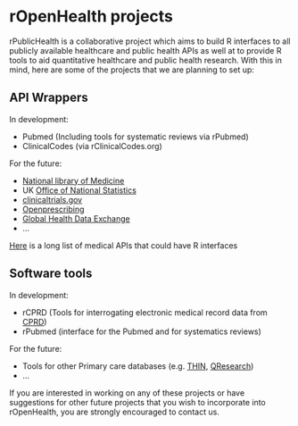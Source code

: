 rOpenHealth projects
====================


rPublicHealth is a collaborative project which aims to build R interfaces to all publicly available healthcare and public health APIs as well at to provide R tools to aid quantitative healthcare and public health research.  With this in mind, here are some of the projects that we are planning to set up:

API Wrappers
------------

In development:

* Pubmed (Including tools for systematic reviews via rPubmed)
* ClinicalCodes (via rClinicalCodes.org)

For the future:

* [National library of Medicine](http://www.nlm.nih.gov/api/)
* UK [Office of National Statistics](http://neighbourhood.statistics.gov.uk/dissemination/Info.do?m=0&s=1370378586129&enc=1&page=nde.htm&nsjs=true&nsck=false&nssvg=false&nswid=1366)
* [clinicaltrials.gov](http://clinicaltrials.gov/ct2/resources/download)
* [Openprescribing](http://www.openprescribing.org/api/doc/)
* [Global Health Data Exchange](http://ghdx.healthmetricsandevaluation.org/)
* ...

[Here](http://www.programmableweb.com/apis/directory/1?apicat=Medical) is a long list of medical APIs that could have R interfaces

Software tools
--------------

In development:

* rCPRD (Tools for interrogating electronic medical record data from [CPRD](www.cprd.com))
* rPubmed (interface for the Pubmed and for systematics reviews)

For the future:

* Tools for other Primary care databases (e.g. [THIN](www.thin-uk.com/), [QResearch](www.qresearch.org))
* ...

If you are interested in working on any of these projects or have suggestions for other future projects that you wish to incorporate into rOpenHealth, you are strongly encouraged to contact us.

